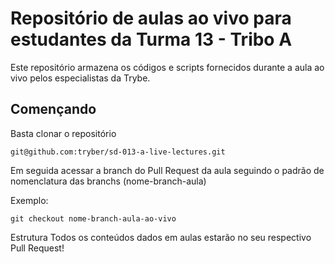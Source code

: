# Repositório de aulas ao vivo para estudantes da Turma 13 - Tribo A

Este repositório armazena os códigos e scripts fornecidos durante a aula ao vivo pelos especialistas da Trybe.

## Començando

Basta clonar o repositório

```
git@github.com:tryber/sd-013-a-live-lectures.git
```

Em seguida acessar a branch do Pull Request da aula seguindo o padrão de nomenclatura das branchs (nome-branch-aula)

Exemplo:

```
git checkout nome-branch-aula-ao-vivo
```

Estrutura
Todos os conteúdos dados em aulas estarão no seu respectivo Pull Request!
